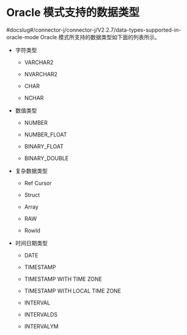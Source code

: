 # Oracle 模式支持的数据类型 

#docslug#/connector-j/connector-j/V2.2.7/data-types-supported-in-oracle-mode
Oracle 模式所支持的数据类型如下面的列表所示。

* 字符类型

  * VARCHAR2

  * NVARCHAR2 
  
  * CHAR

  * NCHAR


* 数值类型

  * NUMBER

  * NUMBER_FLOAT

  * BINARY_FLOAT

  * BINARY_DOUBLE



* 复杂数据类型

  * Ref Cursor
  
  * Struct

  * Array

  * RAW

  * RowId

  

* 时间日期类型

  * DATE

  * TIMESTAMP

  * TIMESTAMP WITH TIME ZONE

  * TIMESTAMP WITH LOCAL TIME ZONE

  * INTERVAL

  * INTERVALDS

  * INTERVALYM

    
  

  





